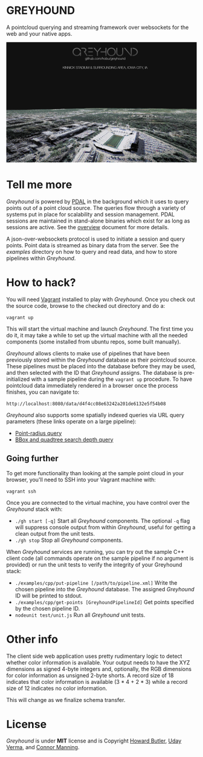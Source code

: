 # GREYHOUND

A pointcloud querying and streaming framework over websockets for the web and your native apps.

![pointcloud](pointcloud.png)

# Tell me more
_Greyhound_ is powered by [PDAL](http://www.pointcloud.org/) in the background which it uses to query points out of a point cloud source. The queries flow through a variety of systems put in place for scalability and session management.  PDAL sessions are maintained in stand-alone binaries which exist for as long as sessions are active.  See the [overview](https://github.com/hobu/greyhound/blob/master/doc/overview.rst) document for more details.

A json-over-websockets protocol is used to initiate a session and query points.  Point data is streamed as binary data from the server.  See the _examples_ directory on how to query and read data, and how to store pipelines within _Greyhound_.

# How to hack?
You will need [Vagrant](http://www.vagrantup.com/) installed to play with _Greyhound_.  Once you check out the source code, browse to the checked out directory and do a:

	vagrant up

This will start the virtual machine and launch _Greyhound_.  The first time you do it, it may take a while to set up the virtual machine with all the needed components (some installed from ubuntu repos, some built manually).

_Greyhound_ allows clients to make use of pipelines that have been previously stored within the _Greyhound_ database as their pointcloud source.  These pipelines must be placed into the database before they may be used, and then selected with the ID that _Greyhound_ assigns.  The database is pre-initialized with a sample pipeline during the `vagrant up` procedure.  To have pointcloud data immediately rendered in a browser once the process finishes, you can navigate to:

    http://localhost:8080/data/d4f4cc08e63242a201de6132e5f54b08

_Greyhound_ also supports some spatially indexed queries via URL query parameters (these links operate on a large pipeline):

- [Point-radius query](http://localhost:8080/data/4a14c92da9bc6df24400d69fa9add65a?radius=400&geo=%7B%22type%22:%22Point%22,%22coordinates%22:%5B276488.2105233709,4179808.998997613,2029.596267072244%5D%7D)
- [BBox and quadtree search depth query](http://localhost:8080/data/4a14c92da9bc6df24400d69fa9add65a?geo={%22bbox%22:[276400,4179000,277100,4179700]}&depthEnd=10)

## Going further
To get more functionality than looking at the sample point cloud in your browser, you'll need to SSH into your Vagrant machine with:

	vagrant ssh

Once you are connected to the virtual machine, you have control over the _Greyhound_ stack with:

- `./gh start [-q]`  Start all _Greyhound_ components.  The optional `-q` flag will suppress console output from within _Greyhound_, useful for getting a clean output from the unit tests.
- `./gh stop`   Stop all _Greyhound_ components.

When _Greyhound_ services are running, you can try out the sample C++ client code (all commands operate on the sample pipeline if no argument is provided) or run the unit tests to verify the integrity of your Greyhound stack:

- `./examples/cpp/put-pipeline [/path/to/pipeline.xml]` Write the chosen pipeline into the _Greyhound_ database.  The assigned _Greyhound_ ID will be printed to stdout.
- `./examples/cpp/get-points [GreyhoundPipelineId]`     Get points specified by the chosen pipeline ID.
- `nodeunit test/unit.js`                               Run all _Greyhound_ unit tests.

# Other info
The client side web application uses pretty rudimentary logic to detect whether color information is available.  Your output needs to have the XYZ dimensions as signed 4-byte integers and, optionally, the RGB dimensions for color information as unsigned 2-byte shorts.  A record size of 18 indicates that color information is available (3 * 4 + 2 * 3) while a record size of 12 indicates no color information.

This will change as we finalize schema transfer.

# License
_Greyhound_ is under **MIT** license and is Copyright [Howard Butler](http://hobu.biz), [Uday Verma](https://github.com/verma), and [Connor Manning](https://github.com/connormanning).

